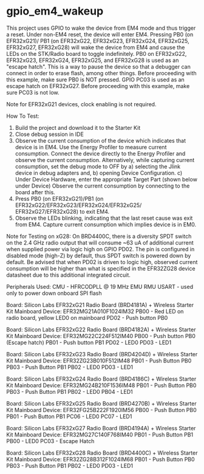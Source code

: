 # gpio_em4_wakeup

This project uses GPIO to wake the device from EM4 mode and thus trigger a
reset. Under non-EM4 reset, the device will enter EM4. Pressing PB0 (on
EFR32xG21)/ PB1 (on EFR32xG22, EFR32xG23, EFR32xG24, EFR32xG25, EFR32xG27,
EFR32xG28) will wake the device from EM4 and cause the LEDs on the STK/Radio
board to toggle indefinitely. PB0 on EFR32xG22, EFR32xG23, EFR32xG24, EFR32xG25,
and EFR32xG28 is used as an "escape hatch". This is a way to pause the device so
that a debugger can connect in order to erase flash, among other things. Before
proceeding with this example, make sure PB0 is NOT pressed. GPIO PC03 is used as
an escape hatch on EFR32xG27. Before proceeding with this example, make sure
PC03 is not low.

Note for EFR32xG21 devices, clock enabling is not required.

How To Test:
1. Build the project and download it to the Starter Kit
2. Close debug session in IDE
3. Observe the current consumption of the device which indicates that device is
   in EM4. Use the Energy Profiler to measure current consumption. 
   Connect the device directly to the Energy Profiler and observe the current
   consumption. 
   Alternatively, while capturing current consumption, set the debug mode to 
   OFF by 
   a) selecting the Jlink device in debug adapters and,
   b) opening Device Configuration. 
   c) Under Device Hardware, enter the appropriate Target Part (shown below 
   under Device)
   Observe the current consumption by connecting to the board after this. 
4. Press PB0 (on EFR32xG21)/PB1 (on EFR32xG22/EFR32xG23/EFR32xG24/EFR32xG25/
   EFR32xG27/EFR32xG28) to exit EM4.
5. Observe the LEDs blinking, indicating that the last reset cause was exit 
   from EM4. Capture current consumption which implies device is in EM0.

Note for Testing on xG28:
On BRD4400C, there is a diversity SPDT switch on the 2.4 GHz radio output that
will consume ~63 uA of additional current when supplied power via logic high on
GPIO PD02. The pin is configured in disabled mode (high-Z) by default, thus SPDT
switch is powered down by default. Be advised that when PD02 is driven to logic
high, observed current consumption will be higher than what is specified in the 
EFR32ZG28 device datasheet due to this additional integrated circuit.

Peripherals Used:
CMU    - HFRCODPLL @ 19 MHz
EMU
RMU
USART  - used only to power down onboard SPI flash

Board:  Silicon Labs EFR32xG21 Radio Board (BRD4181A) + 
        Wireless Starter Kit Mainboard
Device: EFR32MG21A010F1024IM32
PB00 -  Red LED on radio board, yellow LED0 on mainboard
PD02 -  Push button PB0

Board:  Silicon Labs EFR32xG22 Radio Board (BRD4182A) + 
        Wireless Starter Kit Mainboard
Device: EFR32MG22C224F512IM40
PB00 -  Push button PB0 (Escape hatch)
PB01 -  Push button PB1
PD02 -  LED0
PD03 -  LED1

Board:  Silicon Labs EFR32xG23 Radio Board (BRD4204D) + 
        Wireless Starter Kit Mainboard
Device: EFR32ZG23B010F512IM48
PB01 -  Push Button PB0
PB03 -  Push Button PB1
PB02 -  LED0
PD03 -  LED1

Board:  Silicon Labs EFR32xG24 Radio Board (BRD4186C) + 
        Wireless Starter Kit Mainboard
Device: EFR32MG24B210F1536IM48
PB01 -  Push Button PB0
PB03 -  Push Button PB1
PB02 -  LED0
PB04 -  LED1

Board:  Silicon Labs EFR32xG25 Radio Board (BRD4270B) + 
        Wireless Starter Kit Mainboard
Device: EFR32FG25B222F1920IM56
PB00 -  Push Button PB0
PB01 -  Push Button PB1
PC06 -  LED0
PC07 -  LED1

Board:  Silicon Labs EFR32xG27 Radio Board (BRD4194A) + 
        Wireless Starter Kit Mainboard
Device: EFR32MG27C140F768IM40
PB01 -  Push Button PB1
PB00 -  LED0
PC03 -  Escape Hatch

Board:  Silicon Labs EFR32xG28 Radio Board (BRD4400C) +
        Wireless Starter Kit Mainboard
Device: EFR32ZG28B312F1024IM68
PB01 -  Push Button PB0
PB03 -  Push Button PB1
PB02 -  LED0
PD03 -  LED1